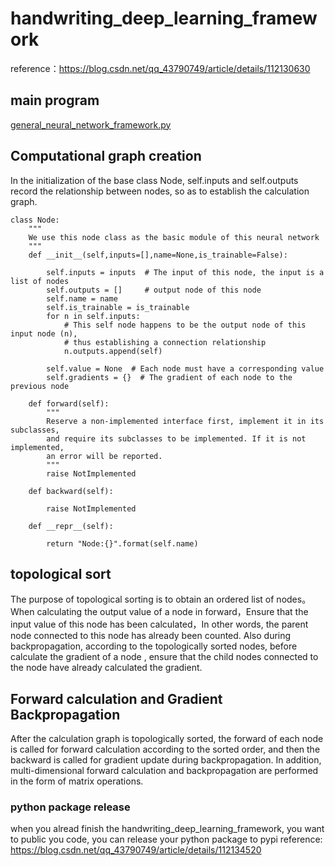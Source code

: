 # handwriting_deep_learning_framework

reference：https://blog.csdn.net/qq_43790749/article/details/112130630

## main program
[general_neural_network_framework.py](./general_neural_network_framework.py)


## Computational graph creation 
In the initialization of the base class Node, self.inputs and self.outputs record the relationship between nodes, so as to establish the calculation graph.


```
class Node:
    """
    We use this node class as the basic module of this neural network
    """
    def __init__(self,inputs=[],name=None,is_trainable=False):
        
        self.inputs = inputs  # The input of this node, the input is a list of nodes
        self.outputs = []     # output node of this node
        self.name = name
        self.is_trainable = is_trainable
        for n in self.inputs:
            # This self node happens to be the output node of this input node (n), 
            # thus establishing a connection relationship
            n.outputs.append(self)  
            
        self.value = None  # Each node must have a corresponding value
        self.gradients = {}  # The gradient of each node to the previous node

    def forward(self):
        """
        Reserve a non-implemented interface first, implement it in its subclasses, 
        and require its subclasses to be implemented. If it is not implemented, 
        an error will be reported.
        """
        raise NotImplemented  
        
    def backward(self):
        
        raise NotImplemented
        
    def __repr__(self):
        
        return "Node:{}".format(self.name)  
```

## topological sort

The purpose of topological sorting is to obtain an ordered list of nodes。
When calculating the output value of a node in forward，Ensure that the input value of this node has been calculated，In other words, the parent node connected to this node has already been counted.
Also during backpropagation, according to the topologically sorted nodes, before calculate the gradient of a node , ensure that the child nodes connected to the node have already calculated the gradient.


## Forward calculation and Gradient Backpropagation
After the calculation graph is topologically sorted, the forward of each node is called for forward calculation according to the sorted order, and then the backward is called for gradient update during backpropagation.
In addition, multi-dimensional forward calculation and backpropagation are performed in the form of matrix operations.

### python package release
when you alread finish the handwriting_deep_learning_framework, you want to public you code, you can release your python package to pypi
reference: https://blog.csdn.net/qq_43790749/article/details/112134520

